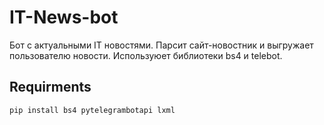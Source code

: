 # IT-News-bot
Бот с актуальными IT новостями. Парсит сайт-новостник и выгружает пользователю новости. Используюет библиотеки bs4 и telebot.

## Requirments
`pip install bs4 pytelegrambotapi lxml`
